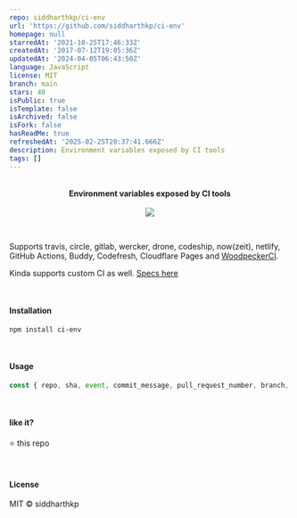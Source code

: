 ```yaml
---
repo: siddharthkp/ci-env
url: 'https://github.com/siddharthkp/ci-env'
homepage: null
starredAt: '2021-10-25T17:46:33Z'
createdAt: '2017-07-12T19:05:36Z'
updatedAt: '2024-04-05T06:43:50Z'
language: JavaScript
license: MIT
branch: main
stars: 40
isPublic: true
isTemplate: false
isArchived: false
isFork: false
hasReadMe: true
refreshedAt: '2025-02-25T20:37:41.666Z'
description: Environment variables exposed by CI tools
tags: []
---
```


<p align="center">
  <br>
  <b>Environment variables exposed by CI tools</b>
  <br><br>
  <img src="https://travis-ci.org/siddharthkp/ci-env.svg?branch=master&maxAge=3600"/>
</p>

&nbsp;

Supports travis, circle, gitlab, wercker, drone, codeship, now(zeit), netlify, GitHub Actions, Buddy, Codefresh, Cloudflare Pages and [WoodpeckerCI](https://woodpecker-ci.org).

Kinda supports custom CI as well. [Specs here](https://github.com/siddharthkp/ci-env/blob/master/index.js#L68-L79)

&nbsp;

#### Installation

```
npm install ci-env
```

&nbsp;

#### Usage

```js
const { repo, sha, event, commit_message, pull_request_number, branch, ci } = require('ci-env')
```

&nbsp;

#### like it?

⭐️ this repo

&nbsp;

#### License

MIT © siddharthkp
